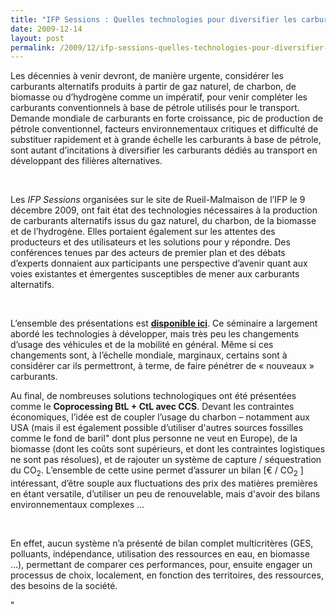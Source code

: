 ```yaml
---
title: "IFP Sessions : Quelles technologies pour diversifier les carburants dédiés au transport ?"""
date: 2009-12-14
layout: post
permalink: /2009/12/ifp-sessions-quelles-technologies-pour-diversifier-les-carburants-dedies-au-transport.html
---
```


<p class="MsoNormal"><span>Les décennies à venir devront, de manière urgente, considérer les carburants alternatifs produits à partir de gaz naturel, de charbon, de biomasse ou d’hydrogène comme un impératif, pour venir compléter les carburants conventionnels à base de pétrole utilisés pour le transport. Demande mondiale de carburants en forte croissance, pic de production de pétrole conventionnel, facteurs environnementaux critiques et difficulté de substituer rapidement et à grande échelle les carburants à base de pétrole, sont autant d’incitations à diversifier les carburants dédiés au transport en développant des filières alternatives. </span></p> <p class="MsoNormal"><span></span> </p> <p class="MsoNormal"><span></span></p> <p class="MsoNormal"><span>Les <em>IFP Sessions</em> organisées sur le site de Rueil-Malmaison de l’IFP le 9 décembre 2009, ont fait état des technologies nécessaires à la production de carburants alternatifs issus du gaz naturel, du charbon, de la biomasse et de l’hydrogène. Elles portaient également sur les attentes des producteurs et des utilisateurs et les solutions pour y répondre. Des conférences tenues par des acteurs de premier plan et des débats d’experts donnaient aux participants une perspective d’avenir quant aux voies existantes et émergentes susceptibles de mener aux carburants alternatifs.</span></p> <p class="MsoNormal"><span></span> </p> <p class="MsoNormal"><span></span></p>   <!--more-->  <p class="MsoNormal"><span></span></p> <p class="MsoNormal"><span>L’ensemble des présentations est <strong><a href="http://www.ifp.fr/actualites/evenements/congres-et-conferences/organises-par-l-ifp/ifp-sessions-which-technologies-to-diversify-transportation-fuels">disponible ici</a></strong>. Ce séminaire a largement abordé les technologies à développer, mais très peu les changements d’usage des véhicules et de la mobilité en général. Même si ces changements sont, à l’échelle mondiale, marginaux, certains sont à considérer car ils permettront, à terme, de faire pénétrer de « nouveaux » carburants.</span></p> <p class="MsoNormal"><span></span></p> <p class="MsoNormal"><span></span></p> <p class="MsoNormal"><span>Au final, de nombreuses solutions technologiques ont été présentées comme le <strong>Coprocessing BtL + CtL avec CCS</strong>. Devant les contraintes économiques, l’idée est de coupler l’usage du charbon – notamment aux USA (mais il est également possible d’utiliser d'autres sources fossilles comme le fond de baril" dont plus personne ne veut en Europe), de la biomasse (dont les coûts sont supérieurs, et dont les contraintes logistiques ne sont pas résolues), et de rajouter un système de capture / séquestration du CO<sub>2</sub>. L’ensemble de cette usine permet d’assurer un bilan [€ / CO<sub>2</sub> ] intéressant, d’être souple aux fluctuations des prix des matières premières en étant versatile, d’utiliser un peu de renouvelable, mais d'avoir des bilans environnementaux complexes ...</span></p> <p class=""MsoNormal""><span></span> </p> <p class=""MsoNormal""><span></span></p> <p class=""MsoNormal""><span></span></p> <p class=""MsoNormal""><span>En effet, aucun système n’a présenté de bilan complet multicritères (GES, polluants, indépendance, utilisation des ressources en eau, en biomasse …), permettant de comparer ces performances, pour, ensuite engager un processus de choix, localement, en fonction des territoires, des ressources, des besoins de la société.</span></p>"
